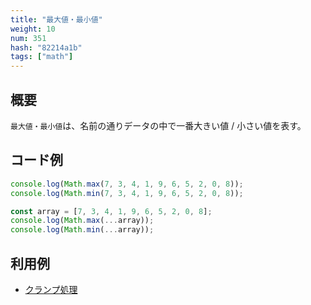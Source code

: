 ```yaml
---
title: "最大値・最小値"
weight: 10
num: 351
hash: "82214a1b"
tags: ["math"]
---
```


## 概要

`最大値・最小値`は、名前の通りデータの中で一番大きい値 / 小さい値を表す。

## コード例

```typescript
console.log(Math.max(7, 3, 4, 1, 9, 6, 5, 2, 0, 8));
console.log(Math.min(7, 3, 4, 1, 9, 6, 5, 2, 0, 8));

const array = [7, 3, 4, 1, 9, 6, 5, 2, 0, 8];
console.log(Math.max(...array));
console.log(Math.min(...array));
```

## 利用例

- [クランプ処理](/a14aaf54)
